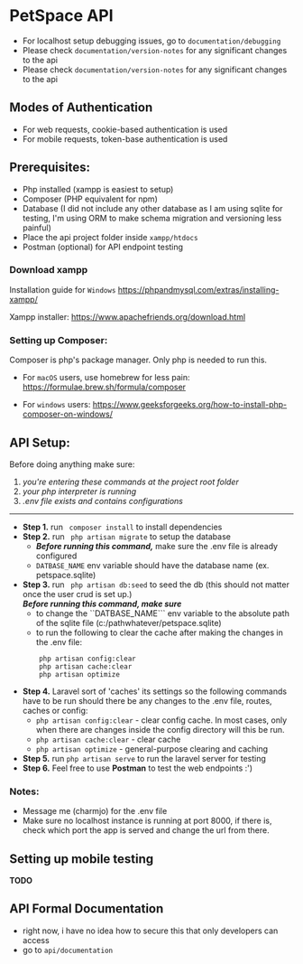# PetSpace API
- For localhost setup debugging issues, go to ```documentation/debugging```
- Please check ```documentation/version-notes``` for any significant changes to the api
- Please check ```documentation/version-notes``` for any significant changes to the api

## Modes of Authentication
- For web requests, cookie-based authentication is used
- For mobile requests, token-base authentication is used

## Prerequisites:
- Php installed (xampp is easiest to setup)
- Composer (PHP equivalent for npm)
- Database (I did not include any other database as I am using sqlite for testing, I'm using ORM to make schema migration and versioning less painful)
- Place the api project folder inside ```xampp/htdocs``` 
- Postman (optional) for API endpoint testing

### Download xampp
Installation guide for ```Windows```
https://phpandmysql.com/extras/installing-xampp/

Xampp installer:
https://www.apachefriends.org/download.html

### Setting up Composer:
Composer is php's package manager. Only php is needed to run this.
- For ```macOS``` users, use homebrew for less pain:
https://formulae.brew.sh/formula/composer

- For ```windows``` users:
https://www.geeksforgeeks.org/how-to-install-php-composer-on-windows/


## API Setup:
Before doing anything make sure:
1. *you're entering these commands at the project root folder*
2. *your php interpreter is running*
3. *.env file exists and contains configurations*
---
* **Step 1.** run ``` composer install``` to install dependencies
* **Step 2.** run ``` php artisan migrate``` to setup the database
  * ***Before running this command,*** make sure the .env file is already configured 
  * ```DATBASE_NAME``` env variable should have the database name (ex. petspace.sqlite)
* **Step 3.** run ``` php artisan db:seed``` to seed the db (this should not matter once the user crud is set up.) \
    ***Before running this command, make sure***  
    * to change the ``DATBASE_NAME``` env variable to the absolute path of the sqlite file (c:/pathwhatever/petspace.sqlite)
    * to run the following to clear the cache after making the changes in the .env file:     
    ```
        php artisan config:clear
        php artisan cache:clear
        php artisan optimize 
    ```
* **Step 4.** Laravel sort of 'caches' its settings so the following commands have to be run should there be any changes to the .env file, routes, caches or config:
  * ```php artisan config:clear``` - clear config cache. In most cases, only when there are changes inside the config directory will this be run.
  * ```php artisan cache:clear``` - clear cache
  * ```php artisan optimize```  - general-purpose clearing and caching
* **Step 5.** run ``` php artisan serve ``` to run the laravel server for testing 
* **Step 6.** Feel free to use __Postman__  to test the web endpoints :')

### Notes:
- Message me (charmjo) for the .env file
- Make sure no localhost instance is running at port 8000, if there is, 
  check which port the app is served and change the url from there.

## Setting up mobile testing
**TODO**

## API Formal Documentation
- right now, i have no idea how to secure this that only developers can access
- go to ```api/documentation```


